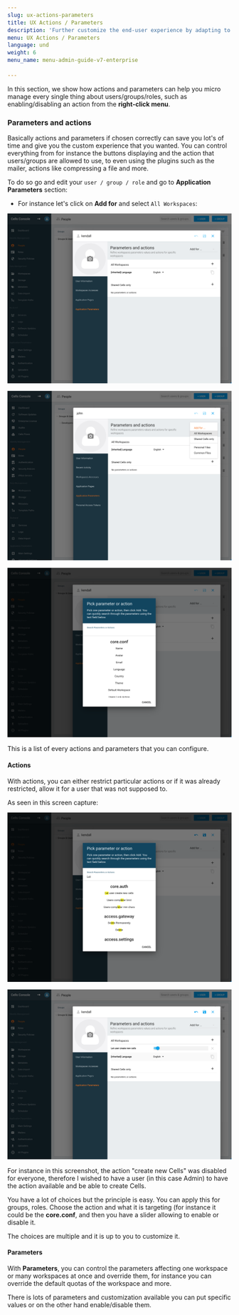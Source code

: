 ```yaml
---
slug: ux-actions-parameters
title: UX Actions / Parameters
description: 'Further customize the end-user experience by adapting to your specific use case every button or menu in the Pydio Cells web UI.  '
menu: UX Actions / Parameters
language: und
weight: 6
menu_name: menu-admin-guide-v7-enterprise

---
```

In this section, we show how actions and parameters can help you micro manage every single thing about users/groups/roles, such as enabling/disabling an action from the **right-click menu**.

### Parameters and actions

Basically actions and parameters if chosen correctly can save you lot's of time and give you the custom experience that you wanted. You can control everything from for instance the buttons displaying and the action that users/groups are allowed to use, to even using the plugins such as the mailer, actions like compressing a file and more.

To do so go and edit your `user / group / role` and go to **Application Parameters** section:

- For instance let's click on **Add for** and select  `All Workspaces`:

![](../images/5_securing_your_data/actions_parameters/action_parameters_1.png)

![](../images/5_securing_your_data/actions_parameters/action_parameters_2.png)

![](../images/5_securing_your_data/actions_parameters/action_parameters_3.png)

This is a list of every actions and parameters that you can configure.

#### Actions

With actions, you can either restrict particular actions or if it was already restricted, allow it for a user that was not supposed to.

As seen in this screen capture:

![](../images/5_securing_your_data/actions_parameters/action_parameters_example_1.png)

![](../images/5_securing_your_data/actions_parameters/action_parameters_example_2.png)

For instance in this screenshot, the action "create new Cells" was disabled for everyone, therefore I wished to have a user (in this case Admin) to have the action available and be able to create Cells.

You have a lot of choices but the principle is easy.
You can apply this for groups, roles. 
Choose the action and what it is targeting (for instance it could be the **core.conf**, and then you have a slider allowing to enable or disable it.

The choices are multiple and it is up to you to customize it.

#### Parameters

With **Parameters**, you can control the parameters affecting one workspace or many workspaces at once and override them, for instance you can override the default quotas of the workspace and more.

There is lots of parameters and customization available you can put specific values or on the other hand enable/disable them.